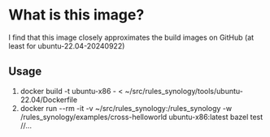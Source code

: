 # What is this image?

I find that this image closely approximates the build images on GitHub (at least for ubuntu-22.04-20240922)

## Usage

1. docker build -t ubuntu-x86 - \< ~/src/rules_synology/tools/ubuntu-22.04/Dockerfile
1. docker run --rm -it -v ~/src/rules_synology:/rules_synology -w /rules_synology/examples/cross-helloworld ubuntu-x86:latest bazel test //...
